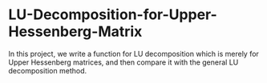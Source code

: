 # LU-Decomposition-for-Upper-Hessenberg-Matrix
In this project, we write a function for LU decomposition which is merely for Upper Hessenberg matrices, and then compare it with the general LU decomposition method.
